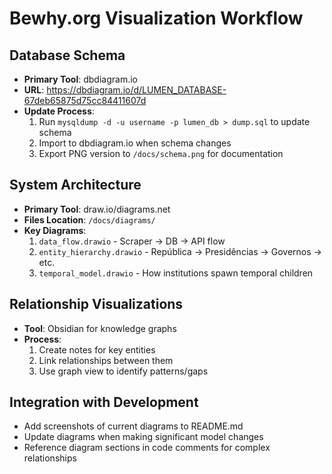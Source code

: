 # Bewhy.org Visualization Workflow

## Database Schema

- **Primary Tool**: dbdiagram.io
- **URL**: https://dbdiagram.io/d/LUMEN_DATABASE-67deb65875d75cc84411607d
- **Update Process**:
  1. Run `mysqldump -d -u username -p lumen_db > dump.sql` to update schema
  2. Import to dbdiagram.io when schema changes
  3. Export PNG version to `/docs/schema.png` for documentation

## System Architecture

- **Primary Tool**: draw.io/diagrams.net
- **Files Location**: `/docs/diagrams/`
- **Key Diagrams**:
  1. `data_flow.drawio` - Scraper → DB → API flow
  2. `entity_hierarchy.drawio` - República → Presidências → Governos → etc.
  3. `temporal_model.drawio` - How institutions spawn temporal children

## Relationship Visualizations

- **Tool**: Obsidian for knowledge graphs
- **Process**:
  1. Create notes for key entities
  2. Link relationships between them
  3. Use graph view to identify patterns/gaps

## Integration with Development

- Add screenshots of current diagrams to README.md
- Update diagrams when making significant model changes
- Reference diagram sections in code comments for complex relationships
